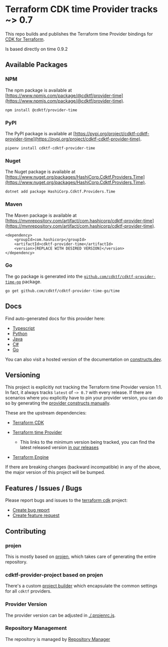 # Terraform CDK time Provider tracks ~> 0.7

This repo builds and publishes the Terraform time Provider bindings for [CDK for Terraform](https://cdk.tf).

Is based directly on time 0.9.2

## Available Packages

### NPM

The npm package is available at [https://www.npmjs.com/package/@cdktf/provider-time](https://www.npmjs.com/package/@cdktf/provider-time).

`npm install @cdktf/provider-time`

### PyPI

The PyPI package is available at [https://pypi.org/project/cdktf-cdktf-provider-time](https://pypi.org/project/cdktf-cdktf-provider-time).

`pipenv install cdktf-cdktf-provider-time`

### Nuget

The Nuget package is available at [https://www.nuget.org/packages/HashiCorp.Cdktf.Providers.Time](https://www.nuget.org/packages/HashiCorp.Cdktf.Providers.Time).

`dotnet add package HashiCorp.Cdktf.Providers.Time`

### Maven

The Maven package is available at [https://mvnrepository.com/artifact/com.hashicorp/cdktf-provider-time](https://mvnrepository.com/artifact/com.hashicorp/cdktf-provider-time).

```
<dependency>
    <groupId>com.hashicorp</groupId>
    <artifactId>cdktf-provider-time</artifactId>
    <version>[REPLACE WITH DESIRED VERSION]</version>
</dependency>
```

### Go

The go package is generated into the [`github.com/cdktf/cdktf-provider-time-go`](https://github.com/cdktf/cdktf-provider-time-go) package.

`go get github.com/cdktf/cdktf-provider-time-go/time`

## Docs

Find auto-generated docs for this provider here:

* [Typescript](./docs/API.typescript.md)
* [Python](./docs/API.python.md)
* [Java](./docs/API.java.md)
* [C#](./docs/API.csharp.md)
* [Go](./docs/API.go.md)

You can also visit a hosted version of the documentation on [constructs.dev](https://constructs.dev/packages/@cdktf/provider-time).

## Versioning

This project is explicitly not tracking the Terraform time Provider version 1:1. In fact, it always tracks `latest` of `~> 0.7` with every release. If there are scenarios where you explicitly have to pin your provider version, you can do so by generating the [provider constructs manually](https://cdk.tf/imports).

These are the upstream dependencies:

* [Terraform CDK](https://cdk.tf)
* [Terraform time Provider](https://registry.terraform.io/providers/hashicorp/time/0.9.2)

  * This links to the minimum version being tracked, you can find the latest released version [in our releases](https://github.com/cdktf/cdktf-provider-time/releases)
* [Terraform Engine](https://terraform.io)

If there are breaking changes (backward incompatible) in any of the above, the major version of this project will be bumped.

## Features / Issues / Bugs

Please report bugs and issues to the [terraform cdk](https://cdk.tf) project:

* [Create bug report](https://cdk.tf/bug)
* [Create feature request](https://cdk.tf/feature)

## Contributing

### projen

This is mostly based on [projen](https://github.com/eladb/projen), which takes care of generating the entire repository.

### cdktf-provider-project based on projen

There's a custom [project builder](https://github.com/hashicorp/cdktf-provider-project) which encapsulate the common settings for all `cdktf` providers.

### Provider Version

The provider version can be adjusted in [./.projenrc.js](./.projenrc.js).

### Repository Management

The repository is managed by [Repository Manager](https://github.com/hashicorp/cdktf-repository-manager/)
